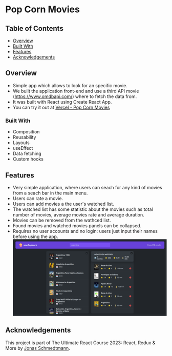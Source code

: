 # Pop Corn Movies

## Table of Contents
- [Overview](#overview)
- [Built With](#built-with)
- [Features](#features)
- [Acknowledgements](#acknowledgements)

## Overview
- Simple app which allows to look for an specific movie.
- We built the application front-end and use a third API movie (https://www.omdbapi.com/) where to fetch the data from.
- It was built with React using Create React App.
- You can try it out at [Vercel - Pop Corn Movies](https://pop-corn-movies.vercel.app/)

### Built With
- Composition
- Reusability
- Layouts
- useEffect
- Data fetching
- Custom hooks

## Features
- Very simple application, where users can seach for any kind of movies from a seach bar in the main menu.
- Users can rate a movie.
- Users can add movies a the user's watched list.
- The watched list has some statistic about the movies such as total number of movies, average movies rate and average duration.
- Movies can be removed from the wathced list.
- Found movies and watched movies panels can be collapsed. 
- Requires no user accounts and no login: users just input their names before using the app.
![Homepage](public/movies.png)

## Acknowledgements
This project is part of The Ultimate React Course 2023: React, Redux & More by [Jonas Schmedtmann](http://jonas.io/).